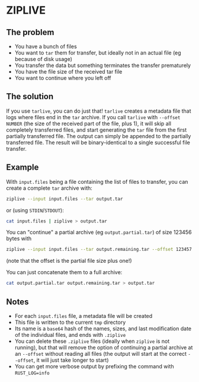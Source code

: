 # ZIPLIVE

## The problem
- You have a bunch of files
- You want to `tar` them for transfer, but ideally not in an actual file (eg because of disk usage)
- You transfer the data but something terminates the transfer prematurely
- You have the file size of the received tar file
- You want to continue where you left off


## The solution
If you use `tarlive`, you can do just that! `tarlive` creates a metadata file that logs where files end in the `tar` archive.
If you call `tarlive` with `--offset NUMBER` (the size of the received part of the file, plus 1), it will skip all completely transferred files,
and start generating the `tar` file from the first partially transferred file.
The output can simply be appended to the partially transferred file.
The result will be binary-identical to a single successful file transfer.

## Example
With `input.files` being a file containing the list of files to transfer, you can create a complete `tar` archive with:
```bash
ziplive --input input.files --tar output.tar
```
or (using `STDIN`/`STDOUT`):
```bash
cat input.files | ziplive > output.tar
```


You can "continue" a partial archive (eg `output.partial.tar`) of size 123456 bytes with
```bash
ziplive --input input.files --tar output.remaining.tar --offset 123457
```
(note that the offset is the partial file size plus one!)

You can just concatenate them to a full archive:
```bash
cat output.partial.tar output.remaining.tar > output.tar
```

## Notes
- For each `input.files` file, a metadata file will be created
- This file is written to the current `tmp` directory
- Its name is a `base64` hash of the names, sizes, and last modification date of the individual files, and ends with `.ziplive`
- You can delete these `.ziplive` files (ideally when `ziplive` is not running), but that will remove the option of continuing a partial archive at an `--offset` without reading all files (the output will start at the correct `--offset`, it will just take longer to start)
- You can get more verbose output by prefixing the command with `RUST_LOG=info`
